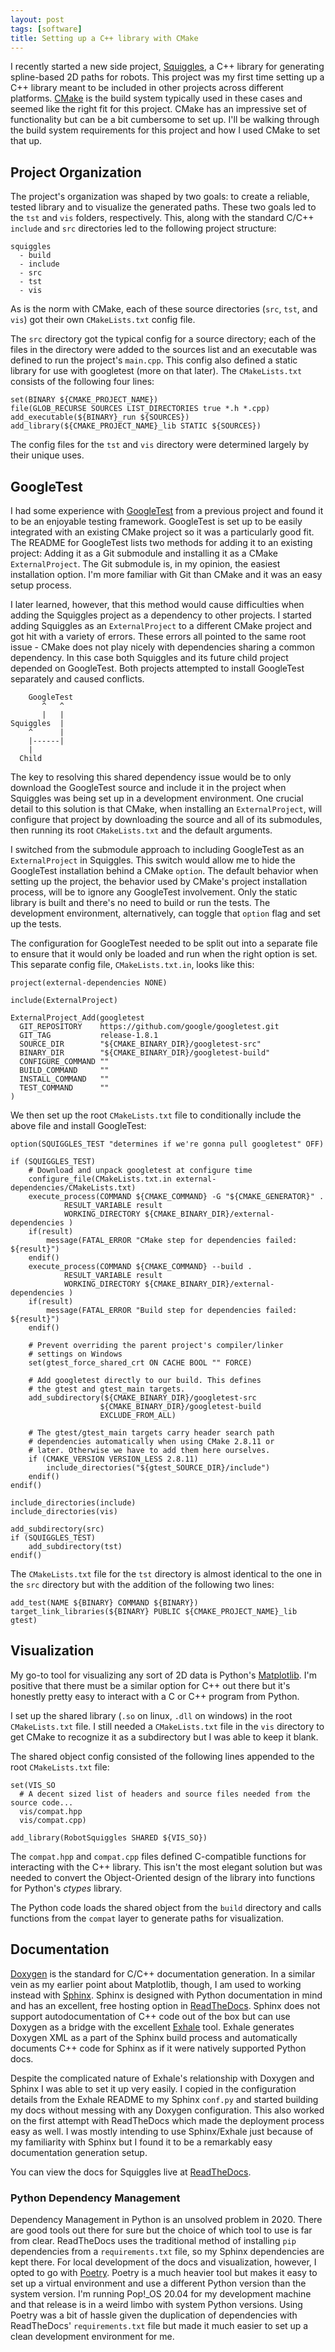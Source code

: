 ```yaml
---
layout: post
tags: [software]
title: Setting up a C++ library with CMake
---
```


I recently started a new side project, [Squiggles](https://squiggles.readthedocs.io), a C++ library for generating
spline-based 2D paths for robots. This project was my first time setting up a
C++ library meant to be included in other projects across different platforms.
[CMake](https://cmake.org/) is the build system typically used in these cases
and seemed like the right fit for this project. CMake has an impressive set of
functionality but can be a bit cumbersome to set up. I'll be walking through the
build system requirements for this project and how I used CMake to set that up.

## Project Organization

The project's organization was shaped by two goals: to create a reliable, tested
library and to visualize the generated paths. These two goals led to the
`tst` and `vis` folders, respectively. This, along with the standard C/C++
`include` and `src` directories led to the following project structure:

```text
squiggles
  - build
  - include
  - src
  - tst
  - vis
```

As is the norm with CMake, each of these source directories (`src`, `tst`, and
`vis`) got their own `CMakeLists.txt` config file.

The `src` directory got the typical config for a source directory; each of the
files in the directory were added to the sources list and an executable was
defined to run the project's `main.cpp`. This config also defined a static
library for use with googletest (more on that later). The `CMakeLists.txt`
consists of the following four lines:

```text
set(BINARY ${CMAKE_PROJECT_NAME})
file(GLOB_RECURSE SOURCES LIST_DIRECTORIES true *.h *.cpp)
add_executable(${BINARY}_run ${SOURCES})
add_library(${CMAKE_PROJECT_NAME}_lib STATIC ${SOURCES})
```

The config files for the `tst` and `vis` directory were determined largely by
their unique uses.

## GoogleTest

I had some experience with [GoogleTest](https://github.com/google/googletest) from a previous project and found it
to be an enjoyable testing framework. GoogleTest is set up to be easily
integrated with an existing CMake project so it was a particularly good fit. The
README for GoogleTest lists two methods for adding it to an existing project:
Adding it as a Git submodule and installing it as a CMake `ExternalProject`. The
Git submodule is, in my opinion, the easiest installation option. I'm more
familiar with Git than CMake and it was an easy setup process.

I later learned, however, that this method would cause difficulties when
adding the Squiggles project as a dependency to other projects. I started adding
Squiggles as an `ExternalProject` to a different CMake project and got hit with
a variety of errors. These errors all pointed to the same root issue - CMake
does not play nicely with dependencies sharing a common dependency. In this case
both Squiggles and its future child project depended on GoogleTest. Both projects
attempted to install GoogleTest separately and caused conflicts.

```text
    GoogleTest
       ^   ^
       |   |
Squiggles  |
    ^      |
    |------|
    |
  Child
```

The key to resolving this shared dependency issue would be to only download the
GoogleTest source and include it in the project when Squiggles was being set
up in a development environment. One crucial detail to this solution is that
CMake, when installing an `ExternalProject`, will configure that project by
downloading the source and all of its submodules, then running its root
`CMakeLists.txt` and the default arguments.

I switched from the submodule approach to including GoogleTest as an
`ExternalProject` in Squiggles. This switch would allow me to hide the GoogleTest
installation behind a CMake `option`. The default behavior when setting up the
project, the behavior used by CMake's project installation process, will be to
ignore any GoogleTest involvement. Only the static library is built and there's
no need to build or run the tests. The development environment, alternatively,
can toggle that `option` flag and set up the tests.

The configuration for GoogleTest needed to be split out into a separate file
to ensure that it would only be loaded and run when the right option is set.
This separate config file, `CMakeLists.txt.in`, looks like this:

```text
project(external-dependencies NONE)

include(ExternalProject)

ExternalProject_Add(googletest
  GIT_REPOSITORY    https://github.com/google/googletest.git
  GIT_TAG           release-1.8.1
  SOURCE_DIR        "${CMAKE_BINARY_DIR}/googletest-src"
  BINARY_DIR        "${CMAKE_BINARY_DIR}/googletest-build"
  CONFIGURE_COMMAND ""
  BUILD_COMMAND     ""
  INSTALL_COMMAND   ""
  TEST_COMMAND      ""
)
```

We then set up the root `CMakeLists.txt` file to conditionally include the above
file and install GoogleTest:

```text
option(SQUIGGLES_TEST "determines if we're gonna pull googletest" OFF)

if (SQUIGGLES_TEST)
    # Download and unpack googletest at configure time
    configure_file(CMakeLists.txt.in external-dependencies/CMakeLists.txt)
    execute_process(COMMAND ${CMAKE_COMMAND} -G "${CMAKE_GENERATOR}" .
            RESULT_VARIABLE result
            WORKING_DIRECTORY ${CMAKE_BINARY_DIR}/external-dependencies )
    if(result)
        message(FATAL_ERROR "CMake step for dependencies failed: ${result}")
    endif()
    execute_process(COMMAND ${CMAKE_COMMAND} --build .
            RESULT_VARIABLE result
            WORKING_DIRECTORY ${CMAKE_BINARY_DIR}/external-dependencies )
    if(result)
        message(FATAL_ERROR "Build step for dependencies failed: ${result}")
    endif()

    # Prevent overriding the parent project's compiler/linker
    # settings on Windows
    set(gtest_force_shared_crt ON CACHE BOOL "" FORCE)

    # Add googletest directly to our build. This defines
    # the gtest and gtest_main targets.
    add_subdirectory(${CMAKE_BINARY_DIR}/googletest-src
                    ${CMAKE_BINARY_DIR}/googletest-build
                    EXCLUDE_FROM_ALL)

    # The gtest/gtest_main targets carry header search path
    # dependencies automatically when using CMake 2.8.11 or
    # later. Otherwise we have to add them here ourselves.
    if (CMAKE_VERSION VERSION_LESS 2.8.11)
        include_directories("${gtest_SOURCE_DIR}/include")
    endif()
endif()

include_directories(include)
include_directories(vis)

add_subdirectory(src)
if (SQUIGGLES_TEST)
    add_subdirectory(tst)
endif()
```

The `CMakeLists.txt` file for the `tst` directory is almost identical to the one
in the `src` directory but with the addition of the following two lines:

```text
add_test(NAME ${BINARY} COMMAND ${BINARY})
target_link_libraries(${BINARY} PUBLIC ${CMAKE_PROJECT_NAME}_lib gtest)
```

## Visualization

My go-to tool for visualizing any sort of 2D data is Python's [Matplotlib](https://matplotlib.org/).
I'm positive that there must be a similar option for C++ out there but it's
honestly pretty easy to interact with a C or C++ program from Python.

I set up the shared library (`.so` on linux, `.dll` on windows) in the root
`CMakeLists.txt` file. I still needed a `CMakeLists.txt` file in the `vis`
directory to get CMake to recognize it as a subdirectory but I was able to keep
it blank.

The shared object config consisted of the following lines appended to the root
`CMakeLists.txt` file:

```text
set(VIS_SO
  # A decent sized list of headers and source files needed from the source code...
  vis/compat.hpp
  vis/compat.cpp)

add_library(RobotSquiggles SHARED ${VIS_SO})
```

The `compat.hpp` and `compat.cpp` files defined C-compatible functions for
interacting with the C++ library. This isn't the most elegant solution but was
needed to convert the Object-Oriented design of the library into functions for
Python's _ctypes_ library.

The Python code loads the shared object from the `build` directory and calls
functions from the `compat` layer to generate paths for visualization.

## Documentation

[Doxygen](https://www.doxygen.nl/index.html) is the standard for C/C++ documentation generation. In a similar
vein as my earlier point about Matplotlib, though, I am used to working instead
with [Sphinx](https://www.sphinx-doc.org/en/master/). Sphinx is designed with Python documentation in mind and has an
excellent, free hosting option in [ReadTheDocs](https://readthedocs.org/). Sphinx does not support
autodocumentation of C++ code out of the box but can use Doxygen as a bridge
with the excellent [Exhale](https://exhale.readthedocs.io/en/latest/) tool. Exhale generates Doxygen XML as a part of
the Sphinx build process and automatically documents C++ code for Sphinx as if
it were natively supported Python docs.

Despite the complicated nature of Exhale's relationship with Doxygen and Sphinx
I was able to set it up very easily. I copied in the configuration details from
the Exhale README to my Sphinx `conf.py` and started building my docs without
messing with any Doxygen configuration. This also worked on the first attempt
with ReadTheDocs which made the deployment process easy as well. I was mostly
intending to use Sphinx/Exhale just because of my familiarity with Sphinx but I
found it to be a remarkably easy documentation generation setup.

You can view the docs for Squiggles live at [ReadTheDocs](https://squiggles.readthedocs.io).

### Python Dependency Management

Dependency Management in Python is an unsolved problem in 2020. There are good
tools out there for sure but the choice of which tool to use is far from clear.
ReadTheDocs uses the traditional method of installing `pip` dependencies from a
`requirements.txt` file, so my Sphinx dependencies are kept there. For local
development of the docs and visualization, however, I opted to go with
[Poetry](https://python-poetry.org/). Poetry is a much heavier tool but makes it easy to set up a
virtual environment and use a different Python version than the system version.
I'm running Pop!\_OS 20.04 for my development machine and that release is in a
weird limbo with system Python versions. Using Poetry was a bit of hassle given
the duplication of dependencies with ReadTheDocs' `requirements.txt` file but
made it much easier to set up a clean development environment for me.

